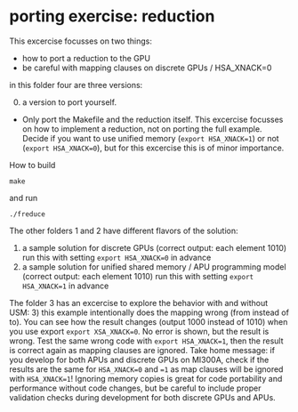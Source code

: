 # porting exercise: reduction

This excercise focusses on two things:
- how to port a reduction to the GPU
- be careful with mapping clauses on discrete GPUs / HSA_XNACK=0

in this folder four are three versions:

0) a version to port yourself. 
- Only port the Makefile and the reduction itself.
This excercise focusses on how to implement a reduction, not on porting the full example. Decide if you want to use unified memory (```export HSA_XNACK=1```) or not (```export HSA_XNACK=0```), but for this excercise this is of minor importance.

How to build
```
make
```
and run
```
./freduce
```
The other folders 1 and 2 have different flavors of the solution:
1) a sample solution for discrete GPUs (correct output: each element 1010) run this with setting ```export HSA_XNACK=0``` in advance
2) a sample solution for unified shared memory / APU programming model (correct output: each element 1010)  run this with setting ```export HSA_XNACK=1``` in advance

The folder 3 has an excercise to explore the behavior with and without USM:
3) this example intentionally does the mapping wrong (from instead of to). You can see how the result changes (output 1000 instead of 1010) when you use export ```export XSA_XNACK=0```. No error is shown, but the result is wrong. 
Test the same wrong code with ```export HSA_XNACK=1```, then the result is correct again as mapping clauses are ignored.
Take home message: if you develop for both APUs and discrete GPUs on MI300A, check if the results are the same for ```HSA_XNACK=0``` and ```=1``` as map clauses will be ignored with ```HSA_XNACK=1```! Ignoring memory copies is great for code portability and performance without code changes, but be careful to include proper validation checks during development for both discrete GPUs and APUs.
